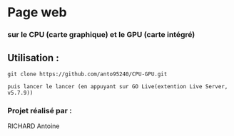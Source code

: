 # Page web 
### sur le CPU (carte graphique) et le GPU (carte intégré)

## Utilisation : 
    
    git clone https://github.com/anto95240/CPU-GPU.git 
    
    puis lancer le lancer (en appuyant sur GO Live(extention Live Server, v5.7.9)) 
    
### Projet réalisé par : 

RICHARD Antoine
